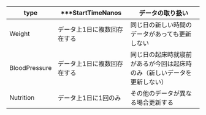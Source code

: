 | type          | \*\*\*StartTimeNanos        | データの取り扱い                                                         |
| ------------- | --------------------------- | ------------------------------------------------------------------------ |
| Weight        | データ上1日に複数回存在する | 同じ日の新しい時間のデータがあっても更新しない                           |
| BloodPressure | データ上1日に複数回存在する | 同じ日の起床時就寝前があるが今回は起床時のみ（新しいデータを更新しない） |
| Nutrition     | データ上1日に1回のみ        | その他のデータが異なる場合更新する                                       |
